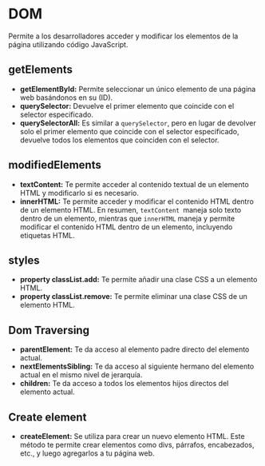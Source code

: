 
# **DOM**
Permite a los desarrolladores acceder y modificar los elementos de la página utilizando código JavaScript.

## **getElements**
- **getElementById:** Permite seleccionar un único elemento de una página web basándonos en su (ID).
- **querySelector:** Devuelve el primer elemento que coincide con el selector especificado.
- **querySelectorAll:** Es similar a `querySelector`, pero en lugar de devolver solo el primer elemento que coincide con el selector especificado, devuelve todos los elementos que coinciden con el selector.

## **modifiedElements**
- **textContent:** Te permite acceder al contenido textual de un elemento HTML y modificarlo si es necesario.
- **innerHTML:** Te permite acceder y modificar el contenido HTML dentro de un elemento HTML.
En resumen, `textContent `maneja solo texto dentro de un elemento, mientras que `innerHTML`  maneja y permite modificar el contenido HTML dentro de un elemento, incluyendo etiquetas HTML.

## **styles**
- **property classList.add:** Te permite añadir una clase CSS a un elemento HTML. 
- **property classList.remove:** Te permite eliminar una clase CSS de un elemento HTML. 

## **Dom Traversing**
- **parentElement:**  Te da acceso al elemento padre directo del elemento actual.
- **nextElementsSibling:** Te da acceso al siguiente hermano del elemento actual en el mismo nivel de jerarquía.
- **children:** Te da acceso a todos los elementos hijos directos del elemento actual.

## **Create element**
- **createElement:** Se utiliza para crear un nuevo elemento HTML. Este método te permite crear elementos como divs, párrafos, encabezados, etc., y luego agregarlos a tu página web.

